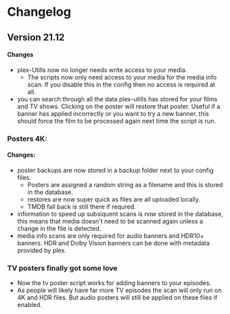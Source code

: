 # Changelog
## Version 21.12

#### Changes
* plex-Utills now no longer needs write access to your media. 
    * The scripts now only need access to your media for the media info scan. If you disable this in the config then no access is required at all. 
* you can search through all the data plex-utills has stored for your films and TV shows. Clicking on the poster will restore that poster. Useful if a banner has applied incorrectly or you want to try a new banner. this should force the film to be processed again next time the script is run. 

### Posters 4K:
#### Changes:
* poster backups are now stored in a backup folder next to your config files.
    * Posters are assigned a random string as a filename and this is stored in the database. 
    * restores are now super quick as files are all uploaded locally. 
    * TMDB fall back is still there if requred. 
* information to speed up subsiquent scans is now stored in the database, this means that media doesn't need to be scanned again unless a change in the file is detected. 
* media info scans are only required for audio banners and HDR10+ banners. HDR and Dolby Vision banners can be done with metadata provided by plex.

### TV posters finally got some love
* Now the tv poster script works for adding banners to your episodes. 
* As people will likely have far more TV episodes the scan will only run on 4K and HDR files. But audio posters will still be applied on these files if enabled.


